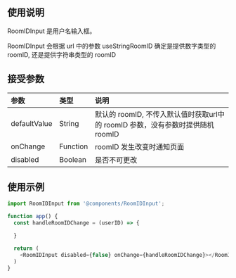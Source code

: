 ## 使用说明
RoomIDInput 是用户名输入框。

RoomIDInput 会根据 url 中的参数 useStringRoomID 确定是提供数字类型的 roomID, 还是提供字符串类型的 roomID

## 接受参数
| 参数             | 类型         | 说明                                    |
| :-------------- | :------------|:-------------------------------------- |
| defaultValue    | String       | 默认的 roomID, 不传入默认值时获取url中的 roomID 参数，没有参数时提供随机 roomID|
| onChange        | Function     | roomID 发生改变时通知页面                  |
| disabled        | Boolean      | 是否不可更改               |

## 使用示例
```javascript
import RoomIDInput from '@components/RoomIDInput';

function app() {
  const handleRoomIDChange = (userID) => {

  }

  return (
    <RoomIDInput disabled={false} onChange={handleRoomIDChange}></RoomIDInput>
  )
}
```
